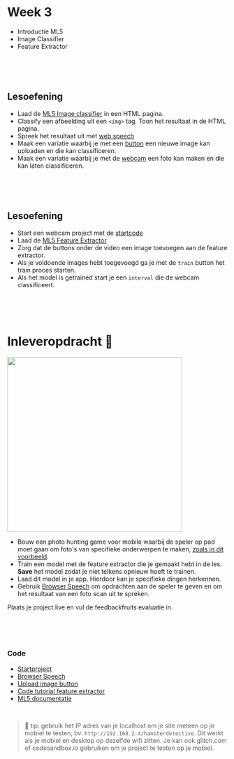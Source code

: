 # Week 3

- Introductie ML5
- Image Classifier
- Feature Extractor

<br>
<br>
<br>

## Lesoefening

- Laad de [ML5 Image classifier](https://learn.ml5js.org/#/reference/image-classifier) in een HTML pagina. 
- Classify een afbeelding uit een `<img>` tag. Toon het resultaat in de HTML pagina.
- Spreek het resultaat uit met [web speech](https://github.com/HR-CMGT/PRG08-2020-2021/blob/main/snippets/speech.md)
- Maak een variatie waarbij je met een [button](https://github.com/HR-CMGT/PRG08-2020-2021/blob/main/snippets/uploadimage.md) een nieuwe image kan uploaden en die kan classificeren.
- Maak een variatie waarbij je met de [webcam](https://github.com/HR-CMGT/PRG08-2022-2023/blob/main/snippets/camera.md) een foto kan maken en die kan laten classificeren.

<br>
<br>
<br>

## Lesoefening

- Start een webcam project met de [startcode](https://github.com/HR-CMGT/PRG08-2022-2023/tree/main/week3/startcode)
- Laad de [ML5 Feature Extractor](https://learn.ml5js.org/#/reference/feature-extractor) 
- Zorg dat de buttons onder de video een image toevoegen aan de feature extractor.
- Als je voldoende images hebt toegevoegd ga je met de `train` button het train proces starten.
- Als het model is getrained start je een `interval` die de webcam classificeert.

<br>
<br>
<br>

# Inleveropdracht 🐹

<a href="https://www.youtube.com/watch?v=tqyG6YZLI0Y" target="_blank"><img src="./startcode/images/hamsterdetective.png" width="400"></a>

- Bouw een photo hunting game voor mobile waarbij de speler op pad moet gaan om foto's van specifieke onderwerpen te maken, [zoals in dit voorbeeld](https://www.youtube.com/watch?v=tqyG6YZLI0Y).
- Train een model met de feature extractor die je gemaakt hebt in de les. **Save** het model zodat je niet telkens opnieuw hoeft te trainen.
- Laad dit model in je app. Hierdoor kan je specifieke dingen herkennen.
- Gebruik [Browser Speech](https://github.com/HR-CMGT/PRG08-2020-2021/blob/main/snippets/speech.md) om opdrachten aan de speler te geven en om het resultaat van een foto scan uit te spreken.

Plaats je project live en vul de feedbackfruits evaluatie in.

<br>
<br>
<br>

### Code

- [Startproject](https://github.com/HR-CMGT/PRG08-2022-2023/tree/main/week3/startcode)
- [Browser Speech](https://github.com/HR-CMGT/PRG08-2020-2021/blob/main/snippets/speech.md)
- [Upload image button](https://github.com/HR-CMGT/PRG08-2020-2021/blob/main/snippets/uploadimage.md)
- [Code tutorial feature extractor](https://github.com/HR-CMGT/Machine-Learning-Readinglist/tree/master/extractfeatures)
- [ML5 documentatie](https://learn.ml5js.org/#/reference/feature-extractor)

<br>

> 🤯 tip: gebruik het IP adres van je localhost om je site meteen op je mobiel te testen, bv. `http://192.168.2.4/hamsterdetective`. Dit werkt als je mobiel en desktop op dezelfde wifi zitten. Je kan ook glitch.com of codesandbox.io gebruiken om je project te testen op je mobiel.